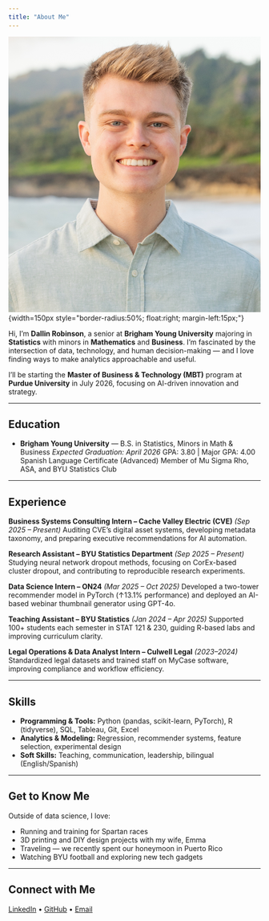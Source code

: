 ```yaml
---
title: "About Me"
---
```


![Dallin Robinson](images/dallin-headshot.jpg){width=150px style="border-radius:50%; float:right; margin-left:15px;"}

Hi, I’m **Dallin Robinson**, a senior at **Brigham Young University** majoring in **Statistics** with minors in **Mathematics** and **Business**. I’m fascinated by the intersection of data, technology, and human decision-making — and I love finding ways to make analytics approachable and useful.

I’ll be starting the **Master of Business & Technology (MBT)** program at **Purdue University** in July 2026, focusing on AI-driven innovation and strategy.

---

## Education

- **Brigham Young University** — B.S. in Statistics, Minors in Math & Business
  *Expected Graduation: April 2026*
  GPA: 3.80 | Major GPA: 4.00
  Spanish Language Certificate (Advanced)
  Member of Mu Sigma Rho, ASA, and BYU Statistics Club

---

## Experience

**Business Systems Consulting Intern – Cache Valley Electric (CVE)** *(Sep 2025 – Present)*
Auditing CVE’s digital asset systems, developing metadata taxonomy, and preparing executive recommendations for AI automation.

**Research Assistant – BYU Statistics Department** *(Sep 2025 – Present)*
Studying neural network dropout methods, focusing on CorEx-based cluster dropout, and contributing to reproducible research experiments.

**Data Science Intern – ON24** *(Mar 2025 – Oct 2025)*
Developed a two-tower recommender model in PyTorch (↑13.1% performance) and deployed an AI-based webinar thumbnail generator using GPT-4o.

**Teaching Assistant – BYU Statistics** *(Jan 2024 – Apr 2025)*
Supported 100+ students each semester in STAT 121 & 230, guiding R-based labs and improving curriculum clarity.

**Legal Operations & Data Analyst Intern – Culwell Legal** *(2023–2024)*
Standardized legal datasets and trained staff on MyCase software, improving compliance and workflow efficiency.

---

## Skills

- **Programming & Tools:** Python (pandas, scikit-learn, PyTorch), R (tidyverse), SQL, Tableau, Git, Excel
- **Analytics & Modeling:** Regression, recommender systems, feature selection, experimental design
- **Soft Skills:** Teaching, communication, leadership, bilingual (English/Spanish)

---

## Get to Know Me

Outside of data science, I love:

- Running and training for Spartan races
- 3D printing and DIY design projects with my wife, Emma
- Traveling — we recently spent our honeymoon in Puerto Rico
- Watching BYU football and exploring new tech gadgets

---

## Connect with Me
[LinkedIn](https://www.linkedin.com/in/dallin-robinson) • [GitHub](https://github.com/dallinrobinson) • [Email](mailto:dallinr.robinson@gmail.com)
